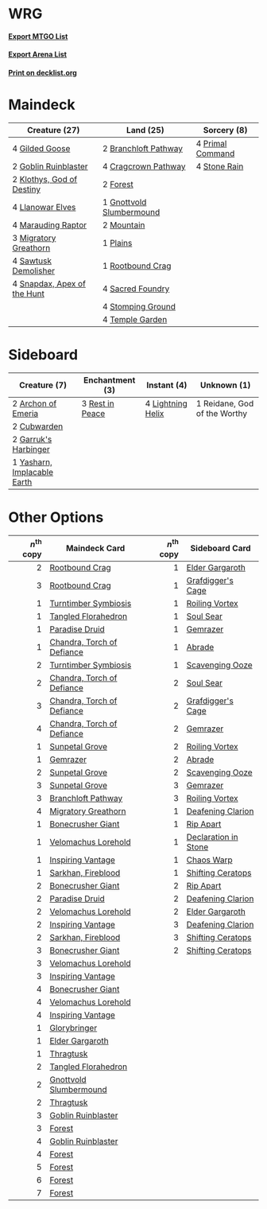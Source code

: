 # WRG

#### [Export MTGO List](../collection/WRG/WRG.txt)
#### [Export Arena List](../collection/WRG/WRG_arena.txt)
#### [Print on decklist.org](http://decklist.org/?deckmain=2%09Branchloft%20Pathway%0A4%09Cragcrown%20Pathway%0A2%09Forest%0A4%09Gilded%20Goose%0A1%09Gnottvold%20Slumbermound%0A2%09Goblin%20Ruinblaster%0A2%09Klothys,%20God%20of%20Destiny%0A4%09Llanowar%20Elves%0A4%09Marauding%20Raptor%0A3%09Migratory%20Greathorn%0A2%09Mountain%0A1%09Plains%0A4%09Primal%20Command%0A1%09Rootbound%20Crag%0A4%09Sacred%20Foundry%0A4%09Sawtusk%20Demolisher%0A4%09Snapdax,%20Apex%20of%20the%20Hunt%0A4%09Stomping%20Ground%0A4%09Stone%20Rain%0A4%09Temple%20Garden&deckside=2%09Archon%20of%20Emeria%0A2%09Cubwarden%0A2%09Garruk's%20Harbinger%0A4%09Lightning%20Helix%0A1%09Reidane,%20God%20of%20the%20Worthy%0A3%09Rest%20in%20Peace%0A1%09Yasharn,%20Implacable%20Earth)
# Maindeck

|                                            Creature (27)                                             |                                             Land (25)                                             |                                        Sorcery (8)                                        |
|------------------------------------------------------------------------------------------------------|---------------------------------------------------------------------------------------------------|-------------------------------------------------------------------------------------------|
|4 [Gilded Goose](http://gatherer.wizards.com/Pages/Card/Details.aspx?multiverseid=473122)             |2 [Branchloft Pathway](http://gatherer.wizards.com/Pages/Card/Details.aspx?multiverseid=491909)    |4 [Primal Command](http://gatherer.wizards.com/Pages/Card/Details.aspx?multiverseid=220571)|
|2 [Goblin Ruinblaster](http://gatherer.wizards.com/Pages/Card/Details.aspx?multiverseid=180411)       |4 [Cragcrown Pathway](http://gatherer.wizards.com/Pages/Card/Details.aspx?multiverseid=491915)     |4 [Stone Rain](http://gatherer.wizards.com/Pages/Card/Details.aspx?multiverseid=822)       |
|2 [Klothys, God of Destiny](http://gatherer.wizards.com/Pages/Card/Details.aspx?multiverseid=476471)  |2 [Forest](http://gatherer.wizards.com/Pages/Card/Details.aspx?multiverseid=439860)                |                                                                                           |
|4 [Llanowar Elves](http://gatherer.wizards.com/Pages/Card/Details.aspx?multiverseid=129626)           |1 [Gnottvold Slumbermound](http://gatherer.wizards.com/Pages/Card/Details.aspx?multiverseid=503877)|                                                                                           |
|4 [Marauding Raptor](http://gatherer.wizards.com/Pages/Card/Details.aspx?multiverseid=466904)         |2 [Mountain](http://gatherer.wizards.com/Pages/Card/Details.aspx?multiverseid=439859)              |                                                                                           |
|3 [Migratory Greathorn](http://gatherer.wizards.com/Pages/Card/Details.aspx?multiverseid=479685)      |1 [Plains](http://gatherer.wizards.com/Pages/Card/Details.aspx?multiverseid=439856)                |                                                                                           |
|4 [Sawtusk Demolisher](http://gatherer.wizards.com/Pages/Card/Details.aspx?multiverseid=484911)       |1 [Rootbound Crag](http://gatherer.wizards.com/Pages/Card/Details.aspx?multiverseid=420934)        |                                                                                           |
|4 [Snapdax, Apex of the Hunt](http://gatherer.wizards.com/Pages/Card/Details.aspx?multiverseid=479729)|4 [Sacred Foundry](http://gatherer.wizards.com/Pages/Card/Details.aspx?multiverseid=405106)        |                                                                                           |
|                                                                                                      |4 [Stomping Ground](http://gatherer.wizards.com/Pages/Card/Details.aspx?multiverseid=405110)       |                                                                                           |
|                                                                                                      |4 [Temple Garden](http://gatherer.wizards.com/Pages/Card/Details.aspx?multiverseid=405112)         |                                                                                           |


# Sideboard

|                                             Creature (7)                                             |                                     Enchantment (3)                                      |                                        Instant (4)                                         |        Unknown (1)         |
|------------------------------------------------------------------------------------------------------|------------------------------------------------------------------------------------------|--------------------------------------------------------------------------------------------|----------------------------|
|2 [Archon of Emeria](http://gatherer.wizards.com/Pages/Card/Details.aspx?multiverseid=495594)         |3 [Rest in Peace](http://gatherer.wizards.com/Pages/Card/Details.aspx?multiverseid=442021)|4 [Lightning Helix](http://gatherer.wizards.com/Pages/Card/Details.aspx?multiverseid=249386)|1 Reidane, God of the Worthy|
|2 [Cubwarden](http://gatherer.wizards.com/Pages/Card/Details.aspx?multiverseid=479527)                |                                                                                          |                                                                                            |                            |
|2 [Garruk's Harbinger](http://gatherer.wizards.com/Pages/Card/Details.aspx?multiverseid=485508)       |                                                                                          |                                                                                            |                            |
|1 [Yasharn, Implacable Earth](http://gatherer.wizards.com/Pages/Card/Details.aspx?multiverseid=491891)|                                                                                          |                                                                                            |                            |


# Other Options

|*n*<sup>th</sup> copy|                                            Maindeck Card                                            |*n*<sup>th</sup> copy|                                        Sideboard Card                                         |
|--------------------:|-----------------------------------------------------------------------------------------------------|--------------------:|-----------------------------------------------------------------------------------------------|
|                    2|[Rootbound Crag](http://gatherer.wizards.com/Pages/Card/Details.aspx?multiverseid=420934)            |                    1|[Elder Gargaroth](http://gatherer.wizards.com/Pages/Card/Details.aspx?multiverseid=485502)     |
|                    3|[Rootbound Crag](http://gatherer.wizards.com/Pages/Card/Details.aspx?multiverseid=420934)            |                    1|[Grafdigger's Cage](http://gatherer.wizards.com/Pages/Card/Details.aspx?multiverseid=278452)   |
|                    1|[Turntimber Symbiosis](http://gatherer.wizards.com/Pages/Card/Details.aspx?multiverseid=491864)      |                    1|[Roiling Vortex](http://gatherer.wizards.com/Pages/Card/Details.aspx?multiverseid=491797)      |
|                    1|[Tangled Florahedron](http://gatherer.wizards.com/Pages/Card/Details.aspx?multiverseid=491859)       |                    1|[Soul Sear](http://gatherer.wizards.com/Pages/Card/Details.aspx?multiverseid=485483)           |
|                    1|[Paradise Druid](http://gatherer.wizards.com/Pages/Card/Details.aspx?multiverseid=461098)            |                    1|[Gemrazer](http://gatherer.wizards.com/Pages/Card/Details.aspx?multiverseid=479675)            |
|                    1|[Chandra, Torch of Defiance](http://gatherer.wizards.com/Pages/Card/Details.aspx?multiverseid=417683)|                    1|[Abrade](http://gatherer.wizards.com/Pages/Card/Details.aspx?multiverseid=430772)              |
|                    2|[Turntimber Symbiosis](http://gatherer.wizards.com/Pages/Card/Details.aspx?multiverseid=491864)      |                    1|[Scavenging Ooze](http://gatherer.wizards.com/Pages/Card/Details.aspx?multiverseid=420783)     |
|                    2|[Chandra, Torch of Defiance](http://gatherer.wizards.com/Pages/Card/Details.aspx?multiverseid=417683)|                    2|[Soul Sear](http://gatherer.wizards.com/Pages/Card/Details.aspx?multiverseid=485483)           |
|                    3|[Chandra, Torch of Defiance](http://gatherer.wizards.com/Pages/Card/Details.aspx?multiverseid=417683)|                    2|[Grafdigger's Cage](http://gatherer.wizards.com/Pages/Card/Details.aspx?multiverseid=278452)   |
|                    4|[Chandra, Torch of Defiance](http://gatherer.wizards.com/Pages/Card/Details.aspx?multiverseid=417683)|                    2|[Gemrazer](http://gatherer.wizards.com/Pages/Card/Details.aspx?multiverseid=479675)            |
|                    1|[Sunpetal Grove](http://gatherer.wizards.com/Pages/Card/Details.aspx?multiverseid=420946)            |                    2|[Roiling Vortex](http://gatherer.wizards.com/Pages/Card/Details.aspx?multiverseid=491797)      |
|                    1|[Gemrazer](http://gatherer.wizards.com/Pages/Card/Details.aspx?multiverseid=479675)                  |                    2|[Abrade](http://gatherer.wizards.com/Pages/Card/Details.aspx?multiverseid=430772)              |
|                    2|[Sunpetal Grove](http://gatherer.wizards.com/Pages/Card/Details.aspx?multiverseid=420946)            |                    2|[Scavenging Ooze](http://gatherer.wizards.com/Pages/Card/Details.aspx?multiverseid=420783)     |
|                    3|[Sunpetal Grove](http://gatherer.wizards.com/Pages/Card/Details.aspx?multiverseid=420946)            |                    3|[Gemrazer](http://gatherer.wizards.com/Pages/Card/Details.aspx?multiverseid=479675)            |
|                    3|[Branchloft Pathway](http://gatherer.wizards.com/Pages/Card/Details.aspx?multiverseid=491909)        |                    3|[Roiling Vortex](http://gatherer.wizards.com/Pages/Card/Details.aspx?multiverseid=491797)      |
|                    4|[Migratory Greathorn](http://gatherer.wizards.com/Pages/Card/Details.aspx?multiverseid=479685)       |                    1|[Deafening Clarion](http://gatherer.wizards.com/Pages/Card/Details.aspx?multiverseid=452915)   |
|                    1|[Bonecrusher Giant](http://gatherer.wizards.com/Pages/Card/Details.aspx?multiverseid=473077)         |                    1|[Rip Apart](http://gatherer.wizards.com/Pages/Card/Details.aspx?multiverseid=513717)           |
|                    1|[Velomachus Lorehold](http://gatherer.wizards.com/Pages/Card/Details.aspx?multiverseid=513737)       |                    1|[Declaration in Stone](http://gatherer.wizards.com/Pages/Card/Details.aspx?multiverseid=409750)|
|                    1|[Inspiring Vantage](http://gatherer.wizards.com/Pages/Card/Details.aspx?multiverseid=417819)         |                    1|[Chaos Warp](http://gatherer.wizards.com/Pages/Card/Details.aspx?multiverseid=389462)          |
|                    1|[Sarkhan, Fireblood](http://gatherer.wizards.com/Pages/Card/Details.aspx?multiverseid=447290)        |                    1|[Shifting Ceratops](http://gatherer.wizards.com/Pages/Card/Details.aspx?multiverseid=466948)   |
|                    2|[Bonecrusher Giant](http://gatherer.wizards.com/Pages/Card/Details.aspx?multiverseid=473077)         |                    2|[Rip Apart](http://gatherer.wizards.com/Pages/Card/Details.aspx?multiverseid=513717)           |
|                    2|[Paradise Druid](http://gatherer.wizards.com/Pages/Card/Details.aspx?multiverseid=461098)            |                    2|[Deafening Clarion](http://gatherer.wizards.com/Pages/Card/Details.aspx?multiverseid=452915)   |
|                    2|[Velomachus Lorehold](http://gatherer.wizards.com/Pages/Card/Details.aspx?multiverseid=513737)       |                    2|[Elder Gargaroth](http://gatherer.wizards.com/Pages/Card/Details.aspx?multiverseid=485502)     |
|                    2|[Inspiring Vantage](http://gatherer.wizards.com/Pages/Card/Details.aspx?multiverseid=417819)         |                    3|[Deafening Clarion](http://gatherer.wizards.com/Pages/Card/Details.aspx?multiverseid=452915)   |
|                    2|[Sarkhan, Fireblood](http://gatherer.wizards.com/Pages/Card/Details.aspx?multiverseid=447290)        |                    3|[Shifting Ceratops](http://gatherer.wizards.com/Pages/Card/Details.aspx?multiverseid=466948)   |
|                    3|[Bonecrusher Giant](http://gatherer.wizards.com/Pages/Card/Details.aspx?multiverseid=473077)         |                    2|[Shifting Ceratops](http://gatherer.wizards.com/Pages/Card/Details.aspx?multiverseid=466948)   |
|                    3|[Velomachus Lorehold](http://gatherer.wizards.com/Pages/Card/Details.aspx?multiverseid=513737)       |                     |                                                                                               |
|                    3|[Inspiring Vantage](http://gatherer.wizards.com/Pages/Card/Details.aspx?multiverseid=417819)         |                     |                                                                                               |
|                    4|[Bonecrusher Giant](http://gatherer.wizards.com/Pages/Card/Details.aspx?multiverseid=473077)         |                     |                                                                                               |
|                    4|[Velomachus Lorehold](http://gatherer.wizards.com/Pages/Card/Details.aspx?multiverseid=513737)       |                     |                                                                                               |
|                    4|[Inspiring Vantage](http://gatherer.wizards.com/Pages/Card/Details.aspx?multiverseid=417819)         |                     |                                                                                               |
|                    1|[Glorybringer](http://gatherer.wizards.com/Pages/Card/Details.aspx?multiverseid=426836)              |                     |                                                                                               |
|                    1|[Elder Gargaroth](http://gatherer.wizards.com/Pages/Card/Details.aspx?multiverseid=485502)           |                     |                                                                                               |
|                    1|[Thragtusk](http://gatherer.wizards.com/Pages/Card/Details.aspx?multiverseid=430614)                 |                     |                                                                                               |
|                    2|[Tangled Florahedron](http://gatherer.wizards.com/Pages/Card/Details.aspx?multiverseid=491859)       |                     |                                                                                               |
|                    2|[Gnottvold Slumbermound](http://gatherer.wizards.com/Pages/Card/Details.aspx?multiverseid=503877)    |                     |                                                                                               |
|                    2|[Thragtusk](http://gatherer.wizards.com/Pages/Card/Details.aspx?multiverseid=430614)                 |                     |                                                                                               |
|                    3|[Goblin Ruinblaster](http://gatherer.wizards.com/Pages/Card/Details.aspx?multiverseid=180411)        |                     |                                                                                               |
|                    3|[Forest](http://gatherer.wizards.com/Pages/Card/Details.aspx?multiverseid=439860)                    |                     |                                                                                               |
|                    4|[Goblin Ruinblaster](http://gatherer.wizards.com/Pages/Card/Details.aspx?multiverseid=180411)        |                     |                                                                                               |
|                    4|[Forest](http://gatherer.wizards.com/Pages/Card/Details.aspx?multiverseid=439860)                    |                     |                                                                                               |
|                    5|[Forest](http://gatherer.wizards.com/Pages/Card/Details.aspx?multiverseid=439860)                    |                     |                                                                                               |
|                    6|[Forest](http://gatherer.wizards.com/Pages/Card/Details.aspx?multiverseid=439860)                    |                     |                                                                                               |
|                    7|[Forest](http://gatherer.wizards.com/Pages/Card/Details.aspx?multiverseid=439860)                    |                     |                                                                                               |

